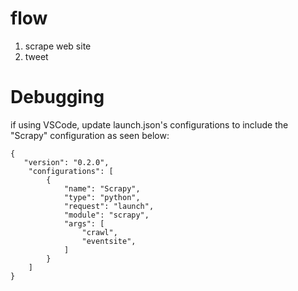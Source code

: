 # flow
1. scrape web site
2. tweet

# Debugging
if using VSCode, update launch.json's configurations to include the "Scrapy" configuration as seen below:
```
{
   "version": "0.2.0",
    "configurations": [
        {
            "name": "Scrapy",
            "type": "python",
            "request": "launch",
            "module": "scrapy",
            "args": [
                "crawl",
                "eventsite",
            ]
        }
    ]
}
```
